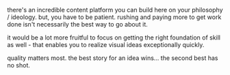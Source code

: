 there's an incredible content platform you can build here on your philosophy / ideology. but, you have to be patient. rushing and paying more to get work done isn't necessarily the best way to go about it. 

it would be a lot more fruitful to focus on getting the right foundation of skill as well - that enables you to realize visual ideas exceptionally quickly.

quality matters most. the best story for an idea wins... the second best has no shot.